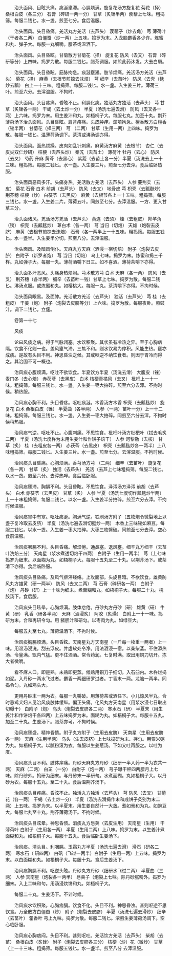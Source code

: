 <!-- { "loadSidebar": true } -->
　　治头面风、目眩头痛。痰涎壅滞。心膈烦满。旋复花汤方旋复花 菊花（择） 桑根白皮（各三分） 石膏（碎研一两一分） 甘草（炙锉半两）蒺藜上七味。粗捣筛。每服二钱匕。水一盏。煎至七分。食后温服。

　　治头面风。头目昏痛。羌活丸方羌活（去芦头） 蒺藜子（炒去角） 芎 薄荷叶（干者各二两） 白僵蚕（炒一两）上五味。捣罗为末。入龙脑麝香各少许。炼蜜和丸、弹子大。每服一丸细嚼。腊茶或温酒下。

　　治头面风。头目昏眩。甘菊散方甘菊花（择） 旋复花 防风（去叉） 石膏（碎研等分）上四味。捣罗为散。每服二钱匕。腊茶调服。如煎此药沐发。大去白屑。

　　治头面风。头目昏眩。筋脉拘急。痰涎壅滞。肢节烦痛。羌活汤方羌活（去芦头） 菊花（择） 麻黄（去根节煎掠去沫焙） 芎 细辛（去苗叶） 防风（去壳（麸炒去瓤） 白上一十三味。粗捣筛。每服二钱匕。水一盏。入生姜三片。薄荷三叶。煎至六分。去滓温服。不拘时。

　　治头面风。头目疼痛。昏眩不止。利膈化痰。独活丸方独活（去芦头） 芎 甘草（炙锉各一两） 干蝎（去土炒一分） 半夏（汤洗七遍去滑） 防风（去叉各一两）上六味。捣罗为末。用生姜汁和丸。如梧桐子大。每服七丸。加至十丸。荆芥薄荷汤下治头面风。头目昏眩。肩背疼痛。头皮肿痒。颈项拘急。檀香散方白檀香（锉半两） 甘菊花（择三两） 芎 （二两） 甘草（生用一两）上四味。捣罗为散。每服一钱匕。温薄荷汤调下。茶清或沸汤调亦得。

　　治头面风。面热烦躁。皮肉如乱针刺痛。麻黄汤方麻黄（去根节） 杏仁（去皮尖双仁炒研） 桔梗（去芦头炒） 秦艽（去苗土） 薄荷叶 牡丹（去心） 防风（去叉） 芍药 升麻 黄芩（去黑心） 紫菀（去苗土各一分）半夏（汤洗去上一十三味。粗捣筛。每服二钱匕。水一盏。入生姜三片。煎至七分去滓。食后临卧热服。

　　治头面风恶风多汗。头痛身热。羌活散方羌活（去芦头） 人参 蔓荆实（去皮） 菊花 石膏 白术 前胡（去芦头） 防风（去叉） 地骨皮 芎 枳壳（去瓤麸炒） 荆芥穗 桔梗（炒） 白茯苓（去黑皮） 麻黄（去根节各上一十五味。粗捣筛。每服三钱匕。水一盏。入生姜二片。薄荷五叶。同煎至七分。去滓温服。一方、更入甘草三分。

　　治头面诸风。羌活汤方羌活（去芦头） 黄连（去须） 桂（去粗皮） 羚羊角（镑） 枳壳（去瓤麸炒） 萆白术（各一两） 芎 当归（切焙） 天雄（炮裂去皮脐） 麻黄（去根节煎掠去沫焙） 石膏（各一两半上一十五味。粗捣筛。每服五钱匕。水一盏半。入生姜半分切。煎至八分。去滓温服。

　　治头面风。及暗风倒仆。天麻丸方天麻（酒浸一宿切焙） 附子（炮裂去皮脐） 白附子（新罗者炮） 芎 当归（切焙） 乌上七味。捣罗为末。炼蜜和捣三千杵。丸如弹子大。每服一丸。薄荷酒嚼下日三。如不喜酒。薄荷茶嚼下亦得。

　　治头面多汗恶风。头痛身热烦闷。芎术散方芎 白术 天麻（各一两） 防风（去叉） 荆芥穗（各半两） 细辛（去苗叶一钱）甘草上七味。捣罗为散。每服二钱匕。沸汤点服。或炼蜜和丸。如樱桃大。每服一丸。茶清嚼下亦得。不拘时候。

　　治头面风眼黑。及面肿。羌活散方羌活（去芦头） 独活（去芦头） 芎 桂（去粗皮） 干姜（炮） 附子（炮裂去皮脐等分）上六味。捣罗为散。每服夜卧。煎豉汁。调下二钱匕。立瘥。

　　卷第一十七

　　风痰

　　论曰风痰之病。得于气脉闭塞。水饮积聚。其状虽有冷热之异。至于心胸痞隔。饮食不化则一也。盖风壅气滞。三焦不和。则水饮易为停积。风能生热。壅亦成痰。是故有头目不利。神思昏浊之候。其或呕逆不纳饮食者。则因于胃冷而得之。其治固不可一概也。

　　治风痰心腹烦满。呕吐不欲饮食。半夏饮方半夏（汤洗去滑） 大腹皮（锉） 麦门冬（去心焙） 赤茯苓（去黑皮） 白术 桔梗青橘风（去叉） 枇杷上一十一味。粗捣筛。每服三钱匕。水一盏。入生姜一枣大拍碎。煎至六分去滓。不拘时候。稍热服。

　　治风痰心胸不利。头目昏疼。呕吐痰涎。木香汤方木香 枳壳（去瓤麸炒） 旋复花 白术 桑根白皮（锉） 半夏曲（各半两） 人参（一两）苗叶一分）上一十二味。粗捣筛。每服三钱匕。水一盏。入生姜一枣大拍碎。同煎至六分去滓。不拘时候稍热服。

　　治风痰气逆。呕吐不止。心腹刺痛。不思饮食。枇杷叶汤方枇杷叶（拭去毛炙二两） 半夏（汤洗七度杵为末用生姜汁和作饼子焙干） 人参 诃黎勒（去核） 甘草（炙） 桂（去粗皮各一两） 赤茯苓（去黑皮） 枳壳（去瓤麸炒各一两半）上八味粗捣筛。每服二钱匕。入生姜三片。水一盏。煎至七分。去滓温服。不拘时候。

　　治风痰头目昏痛。心胸烦满。香芎汤方芎 （二两） 细辛（去苗叶） 旋复花（各一两） 甘草（炙） 独活（去芦头） 羌活（去芦上七味粗捣筛。每服二钱匕。以水一盏。煎至六分。去滓热呷。食后临卧服。

　　治风痰壅滞。胸膈不利。头目昏眩。不思饮食。泽泻汤方泽泻 前胡（去芦头） 白术 赤茯苓（去黑皮） 甘草（炙） 人参 半夏（汤洗七度切作瓤麸炒半两）上一十味粗捣筛。每服二钱匕。以水一盏。入生姜半分拍碎。煎至六分去滓。不拘时候温服。

　　治风痰胃中有寒。呕吐痰涎。胸满气逆。铁刷汤方附子（五枚炮令微裂地上以盏子复冷取去皮脐） 半夏（汤洗七遍去滑切麸炒一两） 木香上三味锉如麻豆。每服二钱匕。以水一盏。入生姜一枣大拍碎。大枣三枚劈破。同煎至七分去滓。空心食前温服。

　　治风痰咽膈不利。头目昏痛。解烦倦。通鼻塞。退风壅。细辛丸方细辛（去苗叶洗焙三分） 天南星（浆水煮透切焙干四两） 白附子（生用一两半） 芎（上七味捣罗为细末。以面糊为丸。如梧桐子大。每服十五丸至二十丸。以荆芥汤下。或茶清下亦得。食后临卧服。

　　治风痰头目昏痛。及风气痹滞经络。上攻面部。头旋目暗。不欲饮食。雄黄防风丸方雄黄（研一两半） 防风（去叉二两） 芎 石膏（碎研各一两） 白附子（炮） 丹砂（研）上一十味为细末。煮面糊和丸。如梧桐子大。每服二十丸。槐胶汤下。食后服。

　　治风痰头目眩晕。心胸烦满。肢体怠倦。丹砂丸方丹砂（研） 雄黄（研） 牛黄（研） 乳香（研各半两） 天麻（酒浸炙） 阿胶（炙燥） 白附上一十一味。捣研为末。合和再研令匀。用 猪胆汁和研匀。以枣肉为丸。如绿豆大。

　　每服五丸至七丸。薄荷温酒下。不拘时候。

　　治风痰胸膈烦满。头目昏眩。天南星丸方天南星（一斤每一枚重一两者）上一味。用温汤浸洗。刮去浮皮。并虚软处令净。用法酒浸一宿。以桑柴蒸。不住添热汤、令釜满。甑内气猛。更不住洒酒。常令药润。七复时满。取出用铜刀切开。拣大者微嚼。

　　看不麻人口。即是熟。未熟即更蒸。候熟用铜刀子细切。入石臼内。木杵烂捣如泥。入丹砂一两水飞过者。麝香一两细研罗过者。丁香末一两。龙脑一两半。同捣令匀。丸如鸡头大。

　　更用丹砂末一两为衣。每服一丸嚼破。用薄荷茶或酒任下。小儿惊风半丸。合时忌鸡犬妇人见治风痰肢体缓纵。偏正头痛。化风丸方天南星（用浆水浸七日取出切曝干） 白附子（炮） 乌头（炮裂去皮脐各二两） 寒水石（研） 半夏末（用生姜汁和作饼焙干各四两）上五味捣罗为末。面糊为丸。如梧桐子大。每服十五丸。加至二十丸。生姜汤下。腊茶亦可。不拘时候。

　　治风痰壅盛。精神昏愦。附子丸方附子（生用去皮脐） 天南星（生用去皮脐各一两） 天麻（生用半两） 乌头（生去皮脐）上七味捣研为末、拌匀。用粟米粥为丸。如梧桐子大。以腻粉滚为衣。每服以生姜葱汤。下如又吐再服之。以吐为度。

　　治风痰头目不利。肢体痒痛。丹砂天麻丸方丹砂（细研一半入药一半为衣共一两） 天麻（二两） 白芷（一分） 白附子（炮一两） 芎子曝干秤四两腊月上七味。除丹砂外。捣研为细末。与丹砂末一半研匀。水煮面糊。丸如梧桐子大。以丹砂为衣。每服十五丸。至二十丸。食后温荆芥汤下。

　　治风痰头目疼痛。昏眩不止。独活丸方独活（去芦头） 芎 防风（去叉） 甘菊花（各一两） 干蝎（去土炒一分） 半夏（汤洗去滑捣作末和成饼子炙别为末二两）上五味。捣罗为末。以半夏末。用生姜自然汁一大盏。煮如膏和为丸。如豌豆大。每服七丸至十丸。荆芥薄荷汤下。不拘时候。

　　治风痰头目眩晕。神思昏愦。消痰丸方皂荚（去皮生用） 天南星（生用） 干薄荷叶 白附子（生用各一两） 半夏（生用二两）上八味。捣罗为末。以生姜汁煮面糊和丸。如梧桐子大。每服十五丸。食后临卧生姜汤下。

　　治风痰。清头目。利咽膈。玉霜丸方半夏（汤洗七遍去滑） 滑石（研各二两） 寒水石（ 研四两） 白矾（飞过一两半）白附子（生用一两）上五味。捣罗为末。以白面糊和丸。如梧桐子大。每服十丸。食后生姜汤下。

　　治风痰胸膈不利。呕逆头眩。丹砂丸方丹砂（细研水飞过二两） 半夏曲（三两） 人参 天南星（炮裂各一两半） 皂荚子（炮裂上七味。除丹砂腻粉外。捣罗为细末。入上二味和匀。用汤浸炊饼和丸。如梧桐子大。

　　每服二十丸。生姜汤下。不计时候。

　　治风痰水饮积聚。心胸痞膈。饮食不化。头目不利。神思昏浊。甚则呕逆不思饮食。万全散方白僵蚕（炒） 附子（炮裂去皮脐） 半夏（汤洗七遍去滑炒） 细辛（去苗叶） 藿香叶 芎上九味。捣罗为散。每服二钱匕。浓煎生姜薄荷汤调下。空心临卧服。

　　治风痰心胸痞闷。头目不利。甚则呕吐。羌活饮方羌活（去芦头） 柴胡（去苗） 桑根白皮（炙锉） 附子（炮裂去皮脐各三分） 桔梗（炒）花（微炒） 甘草（上一十三味。粗捣筛。每服五钱匕。水一盏半。煎至八分 去滓温服。

